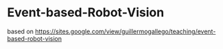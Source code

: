 # Event-based-Robot-Vision
based on https://sites.google.com/view/guillermogallego/teaching/event-based-robot-vision
